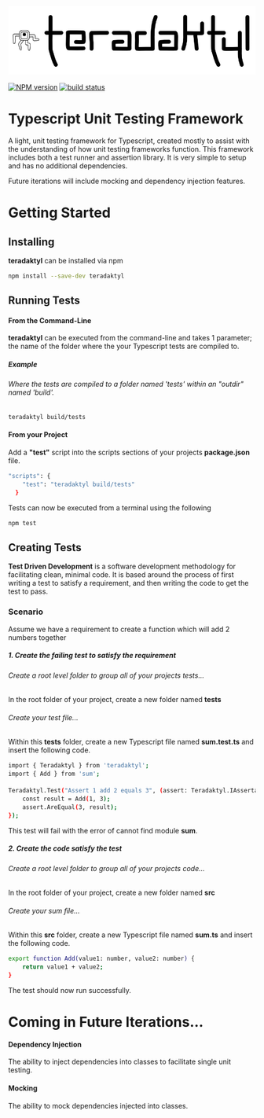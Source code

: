 ![teradaktyl logo](teradaktyl.png "teradaktyl logo")

[![NPM version][npm-image]][npm-url]
[![build status][travis-image]][travis-url]

# Typescript Unit Testing Framework

A light, unit testing framework for Typescript, created mostly to assist with the understanding of how unit testing frameworks function. This framework includes both a test runner and assertion library. It is very simple to setup and has no additional dependencies.

Future iterations will include mocking and dependency injection features.

# Getting Started

## Installing
**teradaktyl** can be installed via npm
```bash
npm install --save-dev teradaktyl
```
## Running Tests
#### From the Command-Line

**teradaktyl** can be executed from the command-line and takes 1 parameter; the name of the folder where the your Typescript tests are compiled to.
##### Example
###### Where the tests are compiled to a folder named 'tests' within an "outdir" named 'build'.
```bash
teradaktyl build/tests
```
#### From your Project

Add a **"test"** script into the scripts sections of your projects **package.json** file.
```bash
"scripts": {
    "test": "teradaktyl build/tests"
  }
```
Tests can now be executed from a terminal using the following
```bash
npm test
```

## Creating Tests
**Test Driven Development** is a software development methodology for facilitating clean, minimal code.
It is based around the process of first writing a test to satisfy a requirement, and then writing the code to get the test to pass.
### Scenario
Assume we have a requirement to create a function which will add 2 numbers together
##### 1. Create the failing test to satisfy the requirement
###### Create a root level folder to group all of your projects tests...
In the root folder of your project, create a new folder named **tests**
###### Create your test file...
Within this **tests** folder, create a new Typescript file named **sum.test.ts** and insert the following code.
```bash
import { Teradaktyl } from 'teradaktyl';
import { Add } from 'sum';

Teradaktyl.Test("Assert 1 add 2 equals 3", (assert: Teradaktyl.IAssertable) => {
    const result = Add(1, 3);
    assert.AreEqual(3, result);
});
```
This test will fail with the error of cannot find module **sum**.
##### 2. Create the code satisfy the test
###### Create a root level folder to group all of your projects code...
In the root folder of your project, create a new folder named **src**
###### Create your sum file...
Within this **src** folder, create a new Typescript file named **sum.ts** and insert the following code.
```bash
export function Add(value1: number, value2: number) {
    return value1 + value2;
}
```
The test should now run successfully.

# Coming in Future Iterations...
#### Dependency Injection
The ability to inject dependencies into classes to facilitate single unit testing.
#### Mocking
The ability to mock dependencies injected into classes.

[npm-image]: https://img.shields.io/npm/v/piczelspydr.svg?style=flat-square
[npm-url]: https://www.npmjs.com/package/teradaktyl
[travis-image]: https://travis-ci.com/piczelspydr/teradaktyl.svg?branch=master&style=flat-square
[travis-url]: https://travis-ci.com/piczelspydr/teradaktyl
